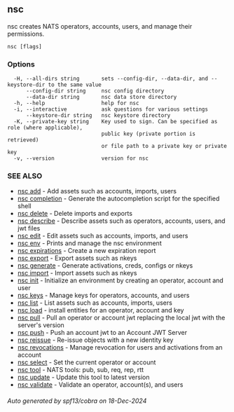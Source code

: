 ## nsc

nsc creates NATS operators, accounts, users, and manage their permissions.

```
nsc [flags]
```

### Options

```
  -H, --all-dirs string       sets --config-dir, --data-dir, and --keystore-dir to the same value
      --config-dir string     nsc config directory
      --data-dir string       nsc data store directory
  -h, --help                  help for nsc
  -i, --interactive           ask questions for various settings
      --keystore-dir string   nsc keystore directory
  -K, --private-key string    Key used to sign. Can be specified as role (where applicable),
                              public key (private portion is retrieved)
                              or file path to a private key or private key 
  -v, --version               version for nsc
```

### SEE ALSO

* [nsc add](nsc_add.md)	 - Add assets such as accounts, imports, users
* [nsc completion](nsc_completion.md)	 - Generate the autocompletion script for the specified shell
* [nsc delete](nsc_delete.md)	 - Delete imports and exports
* [nsc describe](nsc_describe.md)	 - Describe assets such as operators, accounts, users, and jwt files
* [nsc edit](nsc_edit.md)	 - Edit assets such as accounts, imports, and users
* [nsc env](nsc_env.md)	 - Prints and manage the nsc environment
* [nsc expirations](nsc_expirations.md)	 - Create a new expiration report
* [nsc export](nsc_export.md)	 - Export assets such as nkeys
* [nsc generate](nsc_generate.md)	 - Generate activations, creds, configs or nkeys
* [nsc import](nsc_import.md)	 - Import assets such as nkeys
* [nsc init](nsc_init.md)	 - Initialize an environment by creating an operator, account and user
* [nsc keys](nsc_keys.md)	 - Manage keys for operators, accounts, and users
* [nsc list](nsc_list.md)	 - List assets such as accounts, imports, users
* [nsc load](nsc_load.md)	 - install entities for an operator, account and key
* [nsc pull](nsc_pull.md)	 - Pull an operator or account jwt replacing the local jwt with the server's version
* [nsc push](nsc_push.md)	 - Push an account jwt to an Account JWT Server
* [nsc reissue](nsc_reissue.md)	 - Re-issue objects with a new identity key
* [nsc revocations](nsc_revocations.md)	 - Manage revocation for users and activations from an account
* [nsc select](nsc_select.md)	 - Set the current operator or account
* [nsc tool](nsc_tool.md)	 - NATS tools: pub, sub, req, rep, rtt
* [nsc update](nsc_update.md)	 - Update this tool to latest version
* [nsc validate](nsc_validate.md)	 - Validate an operator, account(s), and users

###### Auto generated by spf13/cobra on 18-Dec-2024
